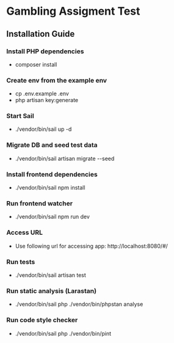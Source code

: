 # Gambling Assigment Test

## Installation Guide

### Install PHP dependencies
- composer install

### Create env from the example env
- cp .env.example .env
- php artisan key:generate

### Start Sail
- ./vendor/bin/sail up -d

### Migrate DB and seed test data
- ./vendor/bin/sail artisan migrate --seed

### Install frontend dependencies
- ./vendor/bin/sail npm install

### Run frontend watcher
- ./vendor/bin/sail npm run dev

### Access URL
- Use following url for accessing app: http://localhost:8080/#/

### Run tests
- ./vendor/bin/sail artisan test

### Run static analysis (Larastan)
- ./vendor/bin/sail php ./vendor/bin/phpstan analyse

### Run code style checker
- ./vendor/bin/sail php ./vendor/bin/pint
